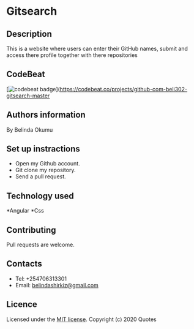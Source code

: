 # Gitsearch

## Description
This is a website where users can enter their GitHub names, submit and access there profile together with there repositories

## CodeBeat
[![codebeat badge](https://codebeat.co/badges/b298fe5c-47b3-4cb3-830b-c4aa60296d06)](https://codebeat.co/projects/github-com-beli302-gitsearch-master

## Authors information
By Belinda Okumu

## Set up instractions
* Open my Github account.
* Git clone my repository.
* Send a pull request.

## Technology used
*Angular
*Css

## Contributing
Pull requests are welcome.

## Contacts
* Tel: +254706313301
* Email: belindashirkiz@gmail.com

## Licence
Licensed under the  [MIT license](LICENSE).
Copyright (c) 2020 Quotes